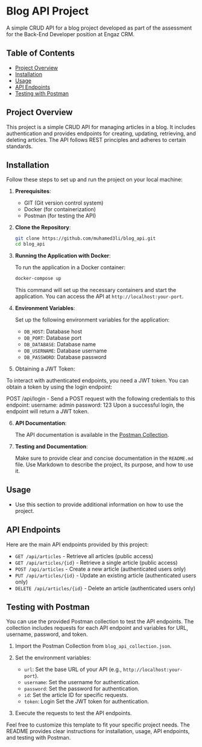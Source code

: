 # Blog API Project

A simple CRUD API for a blog project developed as part of the assessment for the Back-End Developer position at Engaz CRM.

## Table of Contents

- [Project Overview](#project-overview)
- [Installation](#installation)
- [Usage](#usage)
- [API Endpoints](#api-endpoints)
- [Testing with Postman](#testing-with-postman)

## Project Overview

This project is a simple CRUD API for managing articles in a blog. It includes authentication and provides endpoints for creating, updating, retrieving, and deleting articles. The API follows REST principles and adheres to certain standards.

## Installation

Follow these steps to set up and run the project on your local machine:

1. **Prerequisites**:

   - GIT (Git version control system)
   - Docker (for containerization)
   - Postman (for testing the API)

2. **Clone the Repository**:

   ```bash
   git clone https://github.com/muhamed3li/blog_api.git
   cd blog_api
   ```

3. **Running the Application with Docker**:

   To run the application in a Docker container:

   ```bash
   docker-compose up
   ```

   This command will set up the necessary containers and start the application. You can access the API at `http://localhost:your-port`.

4. **Environment Variables**:

   Set up the following environment variables for the application:

   - `DB_HOST`: Database host
   - `DB_PORT`: Database port
   - `DB_DATABASE`: Database name
   - `DB_USERNAME`: Database username
   - `DB_PASSWORD`: Database password
5. Obtaining a JWT Token:

  To interact with authenticated endpoints, you need a JWT token. You can obtain a token by using the login endpoint:
  
  POST /api/login - Send a POST request with the following credentials to this endpoint:
  username: admin
  password: 123
  Upon a successful login, the endpoint will return a JWT token.
  
6. **API Documentation**:

   The API documentation is available in the [Postman Collection](#testing-with-postman).

7. **Testing and Documentation**:

   Make sure to provide clear and concise documentation in the `README.md` file. Use Markdown to describe the project, its purpose, and how to use it.

## Usage

- Use this section to provide additional information on how to use the project.

## API Endpoints

Here are the main API endpoints provided by this project:

- `GET /api/articles` - Retrieve all articles (public access)
- `GET /api/articles/{id}` - Retrieve a single article (public access)
- `POST /api/articles` - Create a new article (authenticated users only)
- `PUT /api/articles/{id}` - Update an existing article (authenticated users only)
- `DELETE /api/articles/{id}` - Delete an article (authenticated users only)

## Testing with Postman

You can use the provided Postman collection to test the API endpoints. The collection includes requests for each API endpoint and variables for URL, username, password, and token.

1. Import the Postman Collection from `blog_api_collection.json`.

2. Set the environment variables:
   - `url`: Set the base URL of your API (e.g., `http://localhost:your-port`).
   - `username`: Set the username for authentication.
   - `password`: Set the password for authentication.
   - `id`: Set the article ID for specific requests.
   - `token`: Login Set the JWT token for authentication.

3. Execute the requests to test the API endpoints.

Feel free to customize this template to fit your specific project needs. The README provides clear instructions for installation, usage, API endpoints, and testing with Postman.
